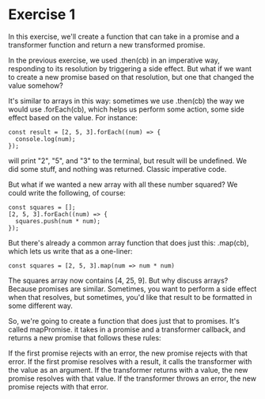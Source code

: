# Exercise 1

In this exercise, we'll create a function that can take in a promise and a transformer function and return a new transformed promise.

In the previous exercise, we used .then(cb) in an imperative way, responding to its resolution by triggering a side effect. But what if we want to create a new promise based on that resolution, but one that changed the value somehow?

It's similar to arrays in this way: sometimes we use .then(cb) the way we would use .forEach(cb), which helps us perform some action, some side effect based on the value. For instance:

```JS
const result = [2, 5, 3].forEach((num) => {
  console.log(num);
});
```

will print "2", "5", and "3" to the terminal, but result will be undefined. We did some stuff, and nothing was returned. Classic imperative code.

But what if we wanted a new array with all these number squared? We could write the following, of course:

```JS
const squares = [];
[2, 5, 3].forEach((num) => {
  squares.push(num * num);
});
```

But there's already a common array function that does just this: .map(cb), which lets us write that as a one-liner:

```JS
const squares = [2, 5, 3].map(num => num * num)
```

The squares array now contains [4, 25, 9]. But why discuss arrays? Because promises are similar. Sometimes, you want to perform a side effect when that resolves, but sometimes, you'd like that result to be formatted in some different way.

So, we're going to create a function that does just that to promises. It's called mapPromise. it takes in a promise and a transformer callback, and returns a new promise that follows these rules:

If the first promise rejects with an error, the new promise rejects with that error.
If the first promise resolves with a result, it calls the transformer with the value as an argument.
If the transformer returns with a value, the new promise resolves with that value.
If the transformer throws an error, the new promise rejects with that error.

